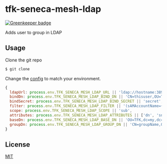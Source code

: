# tfk-seneca-mesh-ldap

[![Greenkeeper badge](https://badges.greenkeeper.io/telemark/tfk-seneca-mesh-ldap.svg)](https://greenkeeper.io/)

Adds user to group in LDAP

## Usage

Clone the git repo

```sh
$ git clone
```

Change the [config](config/index.js) to match your environment.

```javascript
{
  ldapUrl: process.env.TFK_SENECA_MESH_LDAP_URL || 'ldap://hostname:389',
  bindDn: process.env.TFK_SENECA_MESH_LDAP_BIND_DN || 'CN=thisuser,OU=TFK,DC=my,DC=domain,DC=no',
  bindSecret: process.env.TFK_SENECA_MESH_LDAP_BIND_SECRET || 'secret',
  filter: process.env.TFK_SENECA_MESH_LDAP_FILTER || '(sAMAccountName={{username}})',
  scope: process.env.TFK_SENECA_MESH_LDAP_SCOPE || 'sub',
  attributes: process.env.TFK_SENECA_MESH_LDAP_ATTRIBUTES || ['dn', 'sn', 'cn'],
  baseDn: process.env.TFK_SENECA_MESH_LDAP_BASE_DN || 'OU=TFK,dc=my,dc=domain,DC=no',
  groupDn: process.env.TFK_SENECA_MESH_LDAP_GROUP_DN || 'CN=groupName,OU=TFK,DC=my,DC=domain,DC=no'
}

```

## License
[MIT](LICENSE)

